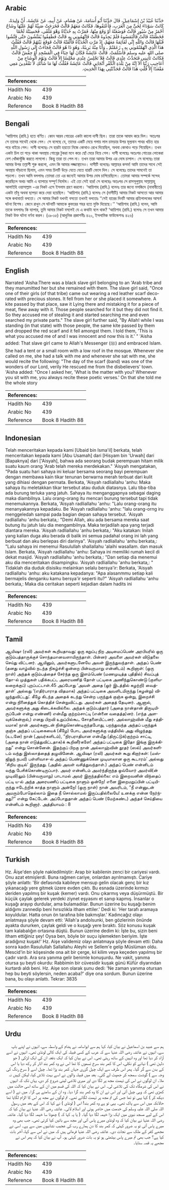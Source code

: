 ## Arabic


<div dir="rtl" lang="ar" style={{fontSize:'larger',backgroundColor:'#f8f9fa',padding:20}}>
حَدَّثَنَا عُبَيْدُ بْنُ إِسْمَاعِيلَ، قَالَ حَدَّثَنَا أَبُو أُسَامَةَ، عَنْ هِشَامٍ، عَنْ أَبِيهِ، عَنْ عَائِشَةَ، أَنَّ وَلِيدَةً، كَانَتْ سَوْدَاءَ لِحَىٍّ مِنَ الْعَرَبِ، فَأَعْتَقُوهَا، فَكَانَتْ مَعَهُمْ قَالَتْ فَخَرَجَتْ صَبِيَّةٌ لَهُمْ عَلَيْهَا وِشَاحٌ أَحْمَرُ مِنْ سُيُورٍ قَالَتْ فَوَضَعَتْهُ أَوْ وَقَعَ مِنْهَا، فَمَرَّتْ بِهِ حُدَيَّاةٌ وَهْوَ مُلْقًى، فَحَسِبَتْهُ لَحْمًا فَخَطَفَتْهُ قَالَتْ فَالْتَمَسُوهُ فَلَمْ يَجِدُوهُ قَالَتْ فَاتَّهَمُونِي بِهِ قَالَتْ فَطَفِقُوا يُفَتِّشُونَ حَتَّى فَتَّشُوا قُبُلَهَا قَالَتْ وَاللَّهِ إِنِّي لَقَائِمَةٌ مَعَهُمْ، إِذْ مَرَّتِ الْحُدَيَّاةُ فَأَلْقَتْهُ قَالَتْ فَوَقَعَ بَيْنَهُمْ قَالَتْ فَقُلْتُ هَذَا الَّذِي اتَّهَمْتُمُونِي بِهِ ـ زَعَمْتُمْ ـ وَأَنَا مِنْهُ بَرِيئَةٌ، وَهُوَ ذَا هُوَ قَالَتْ فَجَاءَتْ إِلَى رَسُولِ اللَّهِ صلى الله عليه وسلم فَأَسْلَمَتْ‏.‏ قَالَتْ عَائِشَةُ فَكَانَ لَهَا خِبَاءٌ فِي الْمَسْجِدِ أَوْ حِفْشٌ قَالَتْ فَكَانَتْ تَأْتِينِي فَتَحَدَّثُ عِنْدِي قَالَتْ فَلاَ تَجْلِسُ عِنْدِي مَجْلِسًا إِلاَّ قَالَتْ وَيَوْمَ الْوِشَاحِ مِنْ أَعَاجِيبِ رَبِّنَا أَلاَ إِنَّهُ مِنْ بَلْدَةِ الْكُفْرِ أَنْجَانِي قَالَتْ عَائِشَةُ فَقُلْتُ لَهَا مَا شَأْنُكِ لاَ تَقْعُدِينَ مَعِي مَقْعَدًا إِلاَّ قُلْتِ هَذَا قَالَتْ فَحَدَّثَتْنِي بِهَذَا الْحَدِيثِ‏.‏
</div>
<div style={{backgroundColor:'#f8f9fa',padding:20, marginBottom: 10}}><table> <thead> <tr> <th>References:</th> <th></th> </tr> </thead> <tbody><tr><td>Hadith No</td><td>439</td></tr><tr><td>Arabic No</td><td>439</td></tr><tr><td>Reference</td><td>Book 8 Hadith 88</td></tr></tbody></table></div>

## Bengali


<div dir="ltr" lang="bn" style={{fontSize:'larger',backgroundColor:'#f8f9fa',padding:20}}>
‘আয়িশাহ (রাযি.) হতে বর্ণিত। কোন আরব গোত্রের একটা কালো দাসী ছিল। তারা তাকে আযাদ করে দিল। অতঃপর সে তাদের সাথেই থেকে গেল। সে বলেছে যে, তাদের একটি মেয়ে গলায় লাল চামড়ার উপর মূল্যবান পাথর খচিত হার পরে বাইরে গেল। দাসী বলেছেঃ সে হারটা হয়তো নিজে কোথাও রেখে দিয়েছিল, অথবা কোথাও পড়ে গিয়েছিল। তখন একটা চিল তা পড়ে থাকা অবস্থায় গোশ্তের টুকরা মনে করে ছোঁ মেরে নিয়ে গেল। দাসী বলেছেঃ অতঃপর গোত্রের লোকেরা বেশ খোঁজাখুঁজি করতে লাগলো। কিন্তু তারা তা পেল না। তখন তারা আমার উপর এর দোষ চাপাল। সে বলেছেঃ তারা আমার উপর তল্লাশী শুরু করলো, এমন কি আমার লজ্জাস্থানেও। দাসীটি বলেছেঃ আল্লাহর কসম! আমি তাদের সাথে সেই অবস্থায় দাঁড়ানো ছিলাম, এমন সময় চিলটি উড়ে যেতে যেতে হারটি ফেলে দিল। সে বলেছেঃ তাদের সামনেই তা পড়লো। তখন আমি বললামঃ তোমরা তো এর জন্যেই আমার উপর দোষ চাপিয়েছিলে। তোমরা আমার সম্পর্কে সন্দেহ করেছিলে অথচ আমি এ ব্যাপারে সম্পূর্ণ নির্দোষ। এই তো সেই হার! সে বলেছেঃ অতঃপর সে রাসসূলুল্লাহ সাল্লাল্লাহু আলাইহি ওয়াসাল্লাম -এর নিকট এসে ইসলাম গ্রহণ করলো। ‘আয়িশাহ (রাযি.) বলেনঃ তার জন্যে মসজিদে (নাবাবীতে) একটা তাঁবু অথবা ছাপড়া করে দেয়া হয়েছিল। ‘আয়িশাহ (রাযি.) বলেনঃ সে (দাসীটি) আমার নিকট আসতো আর আমার সঙ্গে কথাবার্তা বলতো। সে আমার নিকট যখনই বসতো তখনই বলতোঃ ‘‘সেই হারের দিনটি আমার প্রতিপালকের আশ্চর্য ঘটনা বিশেষ। জেনে রাখুন সে ঘটনাটি আমাকে কুফরের শহর হতে মুক্তি দিয়েছে।’’ ‘আয়িশাহ (রাযি.) বলেন, আমি তাকে বললামঃ কি ব্যাপার, তুমি আমার নিকট বসলেই যে এ কথাটা বলে থাক? ‘আয়িশাহ (রাযি.) বলেনঃ সে তখন আমার নিকট উক্ত ঘটনা বর্ণনা করল। (৩৮৩৫) (আধুনিক প্রকাশনীঃ ৪২০, ইসলামিক ফাউন্ডেশনঃ ৪২৬)
</div>
<div style={{backgroundColor:'#f8f9fa',padding:20, marginBottom: 10}}><table> <thead> <tr> <th>References:</th> <th></th> </tr> </thead> <tbody><tr><td>Hadith No</td><td>439</td></tr><tr><td>Arabic No</td><td>439</td></tr><tr><td>Reference</td><td>Book 8 Hadith 88</td></tr></tbody></table></div>

## English


<div dir="ltr" lang="en" style={{fontSize:'larger',backgroundColor:'#f8f9fa',padding:20}}>
Narrated 'Aisha:There was a black slave girl belonging to an 'Arab tribe and they manumitted her but she remained with them. The slave girl said, "Once one of their girls (of that tribe) came out wearing a red leather scarf decorated with precious stones. It fell from her or she placed it somewhere. A kite passed by that place, saw it Lying there and mistaking it for a piece of meat, flew away with it. Those people searched for it but they did not find it. So they accused me of stealing it and started searching me and even searched my private parts." The slave girl further said, "By Allah! while I was standing (in that state) with those people, the same kite passed by them and dropped the red scarf and it fell amongst them. I told them, 'This is what you accused me of and I was innocent and now this is it.' " 'Aisha added: That slave girl came to Allah's Messenger (ﷺ) and embraced Islam. She had a tent or a small room with a low roof in the mosque. Whenever she called on me, she had a talk with me and whenever she sat with me, she would recite the following: "The day of the scarf (band) was one of the wonders of our Lord, verily He rescued me from the disbelievers' town. 'Aisha added: "Once I asked her, 'What is the matter with you? Whenever you sit with me, you always recite these poetic verses.' On that she told me the whole story
</div>
<div style={{backgroundColor:'#f8f9fa',padding:20, marginBottom: 10}}><table> <thead> <tr> <th>References:</th> <th></th> </tr> </thead> <tbody><tr><td>Hadith No</td><td>439</td></tr><tr><td>Arabic No</td><td>439</td></tr><tr><td>Reference</td><td>Book 8 Hadith 88</td></tr></tbody></table></div>

## Indonesian


<div dir="ltr" lang="id" style={{fontSize:'larger',backgroundColor:'#f8f9fa',padding:20}}>
Telah menceritakan kepada kami [Ubaid bin Isma'il] berkata, telah menceritakan kepada kami [Abu Usamah] dari [Hisyam bin 'Urwah] dari [Bapaknya] dari ['Aisyah], bahwa ada seorang budak perempuan hitam milik suatu kaum orang 'Arab telah mereka merdekakan." 'Aisyah mengatakan, "Pada suatu hari sahaya ini keluar bersama seorang bayi perempuan dengan membawa kain tikar tenunan berwarna merah terbuat dari kulit yang dihiasi dengan permata. Berkata, 'Aisyah radliallahu 'anhu: Maka sahaya itu meletakkan tikar tersebut atau duduk diatasnya. Lalu tiba-tiba ada burung terluka yang jatuh. Sahaya itu menganggapnya sebagai daging maka diambilnya. Lalu orang-orang itu mencari burung tersebut tapi tidak menemukannya. Berkata, 'Aisyah radliallahu 'anhu: "Lalu orang-orang itu menanyakannya kepadaku. Be 'Aisyah radliallahu 'anhu: "lalu orang-orng iru menggeledah sampai pada bagian depan sahaya tersebut. 'Aisyah radliallahu 'anhu berkata,: "Demi Allah, aku ada bersama mereka saat butung itu jatuh lalu dia mengambilnya. Maka terjadilah apa yang terjadi diantara mereka. 'Aisyah radliallahu 'anhu berkata,: "Aku katakan: Inilah yang kalian duga aku berada di balik ini semua padahal orang ini lah yang berbuat dan aku berlepas diri darinya". 'Aisyah radliallahu 'anhu berkata,: "Lalu sahaya ini menemui Rasulullah shallallahu 'alaihi wasallam. dan masuk Islam. Berkata, 'Aisyah radliallahu 'anhu: Sahaya ini memiliki rumah kecil di dekat masjid. 'Aisyah radliallahu 'anhu berkata,: "Dan setiap dia menemui aku dia menceritakan disampingku. 'Aisyah radliallahu 'anhu berkata,: " Tidaklah dia duduk disisiku melainkan selalu bersya'ir: Berkata, 'Aisyah radliallahu 'anhu: aku katakana kepadanya: "Apa alasanmmu setiap kali bermajelis denganku kamu bersya'ir seperti itu?" 'Aisyah radliallahu 'anhu berkata,: Maka dia ceritakan seperti kejadian dalam hadits ini
</div>
<div style={{backgroundColor:'#f8f9fa',padding:20, marginBottom: 10}}><table> <thead> <tr> <th>References:</th> <th></th> </tr> </thead> <tbody><tr><td>Hadith No</td><td>439</td></tr><tr><td>Arabic No</td><td>439</td></tr><tr><td>Reference</td><td>Book 8 Hadith 88</td></tr></tbody></table></div>

## Tamil


<div dir="ltr" lang="ta" style={{fontSize:'larger',backgroundColor:'#f8f9fa',padding:20}}>
ஆயிஷா (ரலி) அவர்கள் கூறியதாவது: ஒரு கறுப்பு நிற அடிமைப்பெண் அரபியரில் ஒரு குடும்பத்தாருக்குச் சொந்தமானவளாயிருந்தாள். பின்னர் அவளை அவர்கள் விடுதலை செய்து விட்டனர். ஆயினும், அவர்களுடனேயே அவள் இருந்துவந்தாள். அந்தப் பெண் (தனது வாழ்வில் நடந்த நிகழ்ச்சி ஒன்றை பின்வருமாறு என்னிடம்) கூறினாள்: (ஒரு நாள்) அந்தக் குடும்பத்தைச் சேர்ந்த ஒரு இளம்பெண் (மணமுடித்த புதிதில்) சிவப்புத் தோ-ல் முத்துகள் பதிக்கபட்ட அரையணித் தோள் பட்டிகை அணிந்துகொண்டு (குளியலறைக்குப்) புறப்பட்டாள்.45 அப்போது ‘அவள் அதை (ஓர் இடத்தில் கழற்றி) வைத்தாள்’ அல்லது ‘(எதிர்பாராத விதமாக) அந்தப் பட்டிகை அவளிடமிருந்து (கழன்று) விழுந்துவிட்டது’. கீழே கிடந்த அதைக் கடந்து சென்ற பருந்துக் குஞ்சு ஒன்று, இறைச்சி என்று நினைத்துக் கொத்திச் சென்றுவிட்டது. அவர்கள் அதைத் தேடினர். ஆனால், அவர்களுக்கு அது கிடைக்கவில்லை. அந்தக் குடும்பத்தார் (அதை நான்தான் திருடியிருப்பேன் என்று எண்ணி) என்மீது குற்றம்சாட்டி (என்னை வதைத்த)னர். (எந்த அளவுக்கென்றால்,) எனது பிறவி உறுப்பில்கூட சோதனையிட்டனர். அல்லாஹ்வின் மீது சத்தியமாக! நான் அவர்களுடன் நின்றுகொண்டிருந்தபோது, பறந்துவந்த அந்தப் பருந்துக் குஞ்சு அந்தப் பட்டிகையைக் (கீழே) போட அவர்களுக்கு மத்தியில் அது விழுந்தது. (உடனே) நான் (அவர்களிடம்), “நிரபராதியான என்மீது (திருட்டுக்)குற்றம் சாட்டி, (அதை நான் எடுத்துவிட்டதாக)க் கூறினீர்களே! அந்தப் பட்டிகை இதோ இங்கு இருக்கிறது” என்று சொன்னேன். இதற்குப் பிறகு நான் அல்லாஹ்வின் தூதர் (ஸல்) அவர்களிடம் வந்து இஸ்லாத்தைத் தழுவினேன். ஆயிஷா (ரலி) அவர்கள் கூறு கிறார்கள்: (மஸ்ஜிதுந் நபவீ) பள்ளிவாச-ல் அந்தப் பெண்ணுக்கென முடியாலான ஒரு கூடாரம்’ அல்லது ‘சிறிய குடில்’ இருந்தது. (அதில் அவள் வசித்துவந்தாள்.) அந்தப் பெண் என்னிடம் வந்து பேசிக்கொண்டிருப்பார். அவர் என்னிடம் அமர்ந்திருந்த ஒவ்வோர் அமர்வி(ன் முடிவி)லும் (பின்வருமாறு) பாடாமல் அவர் இருந்ததில்லை: எம் இறைவனின் விந்தைப் பட்டி ய-ல் அந்த அரையணிப் பட்டிகை நாளும் ஒன்றே! எனை இறைமறுப்பின் பட்டியி-ருந்து ஈடேற்றிக் காத்த நாளும் அன்றே! (ஒரு நாள்) நான் அவரிடம், “நீ என்னுடன் அமரும்போதெல்லாம் இதை நீ சொல்லாமல் இருப்பதில்லையே! உனக்கு என்ன நேர்ந்தது?” என்று கேட்டேன். அப்போதுதான் அந்தப் பெண் (மேற்கண்ட) அந்தச் செய்தியை என்னிடம் கூறினார். அத்தியாயம் : 8
</div>
<div style={{backgroundColor:'#f8f9fa',padding:20, marginBottom: 10}}><table> <thead> <tr> <th>References:</th> <th></th> </tr> </thead> <tbody><tr><td>Hadith No</td><td>439</td></tr><tr><td>Arabic No</td><td>439</td></tr><tr><td>Reference</td><td>Book 8 Hadith 88</td></tr></tbody></table></div>

## Turkish


<div dir="ltr" lang="tr" style={{fontSize:'larger',backgroundColor:'#f8f9fa',padding:20}}>
Hz. Âişe'den şöyle nakledilmiştir: Arap bir kabilenin zenci bir cariyesi vardı. Onu azat etmişlerdi. Buna rağmen cariye, onlardan ayrılmamıştı. Cariye şöyle anlattı: 'Bir defasında kabileye mensup gelin olacak genç bir kız yıkanacağı yere gitmek üzere evden çıktı. Bu esnada üzerinde kırmızı deriden yapılmış bir kuşak (kemer) vardı. Onu çıkarmış veya düşürmüştü. Bir küçük çaylak gelerek yerdeki ziynet eşyasını et sanıp kapmış. İnsanlar o kuşağı arayıp durdular, ama bulamadılar. Bunun üzerine bu kuşağı benim aldığımı zannedip beni hırsızlıkla itham ettiler.' Dedi ki: 'Her tarafı aramaya koyuldular. Hatta onun ön tarafına bile bakmışlar.' Kadıncağız olayı anlatmaya şöyle devam etti: 'Allah'a andolsunki, ben gözlerinin önünde ayakta dururken, çaylak geldi ve o kuşağı yere bıraktı. Söz konusu kuşak tam kalabalığın ortasına düştü. Bunun üzerine dedim ki: İşte bu, sizin beni itham ettiğiniz şey! Oysa ben, böyle bir suçu işlemekten beriyim. İşte aradığınız kuşak!' Hz. Aişe validemiz olayı anlatmaya şöyle devam etti: Daha sonra kadın Rasulullah Sallallahu Aleyhi ve Sellem'e gelip Müslüman oldu. Mescid'in bir köşesinde ona ait bir çerge, kıl kilim veya keçeden yapılmış bir çadır vardı. Ara sıra yanıma gelir benimle konuşurdu. Ne vakit, yanıma otursa şu beyti okurdu: Rabbimin bir cüvesidir kuşak günü Küfür diyarından kurtardı aldı beni. Hz. Aişe son olarak şunu dedi: 'Ne zaman yanıma otursan hep bu beyti söylersin, neden acaba?' diye ona sordum. Bunun üzerine bana, bu olayı anlattı. Tekrar: 3835
</div>
<div style={{backgroundColor:'#f8f9fa',padding:20, marginBottom: 10}}><table> <thead> <tr> <th>References:</th> <th></th> </tr> </thead> <tbody><tr><td>Hadith No</td><td>439</td></tr><tr><td>Arabic No</td><td>439</td></tr><tr><td>Reference</td><td>Book 8 Hadith 88</td></tr></tbody></table></div>

## Urdu


<div dir="rtl" lang="ur" style={{fontSize:'larger',backgroundColor:'#f8f9fa',padding:20}}>
ہم سے عبید بن اسماعیل نے بیان کیا، کہا ہم سے ابواسامہ نے ہشام کے واسطہ سے، انہوں نے اپنے باپ سے، انہوں نے عائشہ رضی اللہ عنہا سے کہ عرب کے کسی قبیلہ کی ایک کالی لونڈی تھی۔ انہوں نے اسے آزاد کر دیا تھا اور وہ انہیں کے ساتھ رہتی تھی۔ اس نے بیان کیا کہ ایک دفعہ ان کی ایک لڑکی ( جو دلہن تھی ) نہانے کو نکلی، اس کا کمر بند سرخ تسموں کا تھا اس نے وہ کمر بند اتار کر رکھ دیا یا اس کے بدن سے گر گیا۔ پھر اس طرف سے ایک چیل گزری جہاں کمر بند پڑا تھا۔ چیل اسے ( سرخ رنگ کی وجہ سے ) گوشت سمجھ کر جھپٹ لے گئی۔ بعد میں قبیلہ والوں نے اسے بہت تلاش کیا، لیکن کہیں نہ ملا۔ ان لوگوں نے اس کی تہمت مجھ پر لگا دی اور میری تلاشی لینی شروع کر دی، یہاں تک کہ انہوں نے اس کی شرمگاہ تک کی تلاشی لی۔ اس نے بیان کیا کہ اللہ کی قسم میں ان کے ساتھ اسی حالت میں کھڑی تھی کہ وہی چیل آئی اور اس نے ان کا وہ کمر بند گرا دیا۔ وہ ان کے سامنے ہی گرا۔ میں نے ( اسے دیکھ کر ) کہا یہی تو تھا جس کی تم مجھ پر تہمت لگاتے تھے۔ تم لوگوں نے مجھ پر اس کا الزام لگایا تھا حالانکہ میں اس سے پاک تھی۔ یہی تو ہے وہ کمر بند! اس ( لونڈی ) نے کہا کہ اس کے بعد میں رسول اللہ صلی اللہ علیہ وسلم کی خدمت میں حاضر ہوئی اور اسلام لائی۔ عائشہ رضی اللہ عنہا نے بیان کیا کہ اس کے لیے مسجد نبوی میں ایک بڑا خیمہ لگا دیا گیا۔ ( یا یہ کہا کہ ) چھوٹا سا خیمہ لگا دیا گیا۔ عائشہ رضی اللہ عنہا نے بیان کیا کہ وہ لونڈی میرے پاس آتی اور مجھ سے باتیں کیا کرتی تھی۔ جب بھی وہ میرے پاس آتی تو یہ ضرور کہتی کہ کمر بند کا دن ہمارے رب کی عجیب نشانیوں میں سے ہے۔ اسی نے مجھے کفر کے ملک سے نجات دی۔ عائشہ رضی اللہ عنہا فرماتی ہیں کہ میں نے اس سے کہا، آخر بات کیا ہے؟ جب بھی تم میرے پاس بیٹھتی ہو تو یہ بات ضرور کہتی ہو۔ آپ نے بیان کیا کہ پھر اس نے مجھے یہ قصہ سنایا۔
</div>
<div style={{backgroundColor:'#f8f9fa',padding:20, marginBottom: 10}}><table> <thead> <tr> <th>References:</th> <th></th> </tr> </thead> <tbody><tr><td>Hadith No</td><td>439</td></tr><tr><td>Arabic No</td><td>439</td></tr><tr><td>Reference</td><td>Book 8 Hadith 88</td></tr></tbody></table></div>